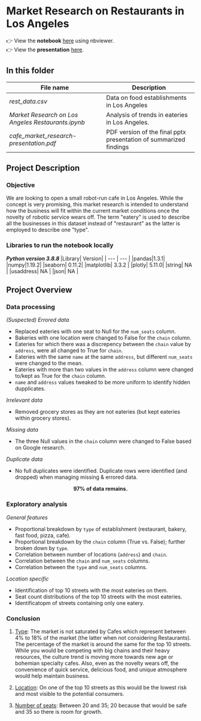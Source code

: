 # Market Research on Restaurants in Los Angeles

:point_right: View the **notebook** [here](https://nbviewer.org/github/tpeckerman/practicum_projects/blob/main/Market%20Research/Market%20Research%20on%20Los%20Angeles%20Restaurants.ipynb) using nbviewer.\
:point_right: View the **presentation** [here](https://github.com/tpeckerman/practicum_projects/blob/main/Market%20Research/Robot%20Run%20Caf%C3%A9%20in%20LA.pdf).

## In this folder

| File name | Description |
| --- | --- |
|*rest_data.csv* | Data on food establishments in Los Angeles |
|*Market Research on Los Angeles Restaurants.ipynb* | Analysis of trends in eateries in Los Angeles. |
|*cafe_market_research-presentation.pdf*| PDF version of the final pptx presentation of summarized findings |

## Project Description

### Objective
We are looking to open a small robot-run cafe in Los Angeles. While the concept is very promising, this market research is intended to understand how the business will fit within the current market conditions once the novelty of robotic service wears off.
The term "eatery" is used to describe all the businesses in this dataset instead of "restaurant" as the latter is employed to describe one "type".

### Libraries to run the notebook locally
<b> *Python version 3.8.8* </b>
|Library| Version|
| --- | --- |
|pandas|1.3.1|
|numpy|1.19.2|
|seaborn| 0.11.2|
|matplotlib| 3.3.2 |
|plotly| 5.11.0|
|string| NA |
|usaddress| NA |
|json| NA |
  
## Project Overview

### Data processing
*(Suspected) Errored data* 
- Replaced eateries with one seat to Null for the <code>num_seats</code> column.
- Bakeries with one location were changed to False for the <code>chain</code> column.
- Eateries for which there was a discrepency between the <code>chain</code> value by <code>address</code>, were all changed to True for <code>chain</code>.
- Eateries with the same <code>name</code> at the same <code>address</code>, but different <code>num_seats</code> were changed to the mean.
- Eateries with more than two values in the <code>address</code> column were changed to/kept as True for the <code>chain</code> column.
- <code>name</code> and <code>address</code> values tweaked to be more uniform to identify hidden dupplicates. 

*Irrelevant data*
- Removed grocery stores as they are not eateries (but kept eateries within grocery stores).

*Missing data*
- The three Null values in the <code>chain</code> column were changed to False based on Google research.

*Duplicate data*
- No full duplicates were identified. Duplicate rows were identified (and dropped) when managing missing & errored data.

**<div align="center">97% of data remains.</div>**

### Exploratory analysis
*General features*
- Proportional breakdown by <code>type</code> of establishment (restaurant, bakery, fast food, pizza, cafe).
- Proportional breakdown by the <code>chain</code> column (True vs. False); further broken down by <code>type</code>.
- Correlation between number of locations (<code>address</code>) and <code>chain</code>.
- Correlation between the <code>chain</code> and <code>num_seats</code> columns.
- Correlation between the <code>type</code> and <code>num_seats</code> columns.

*Location specific*
- Identification of top 10 streets with the most eateries on them.
- Seat count distributions of the top 10 streets with the most eateries.
- Identificatopm of streets containing only one eatery.

### Conclusion
1. <ins>Type</ins>: The market is not saturated by Cafes which represent between 4% to 18% of the market (the latter when not considering Restaurants). The percentage of the market is around the same for the top 10 streets. While you would be competing with big chains and their heavy resources, the culture trend is moving more towards new age or bohemian specialty cafes. Also, even as the novelty wears off, the convenience of quick service, delicious food, and unique atmosphere would help maintain business.

2. <ins>Location</ins>: On one of the top 10 streets as this would be the lowest risk and most visible to the potential consumers.

3. <ins>Number of seats</ins>: Between 20 and 35; 20 because that would be safe and 35 so there is room for growth.
